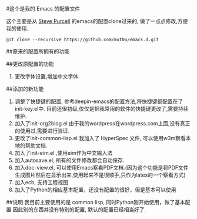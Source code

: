 #这个是我的 Emacs 的配置文件

这个主要是从 [Steve Purcell](https://github.com/purcell/emacs.d) 的emacs的配置clone过来的,
做了一点点修改,方便我的使用.

```
git clone --recursive https://github.com/mut0u/emacs.d.git
```


##原来的配置所拥有的功能


##更改原配置的功能
1. 更改字体设置,增加中文字体.

##添加的新功能

1. 调整了快捷键的配置, 参考deepin-emacs的配置方法,将快捷键都配置在了init-key.el中. 目前还很初级,仅仅是把我常用的软件的快捷键更改了,需要持续维护.
2. 加入了init-org2blog.el 由于我的wordpress在wordpress.com上面,没有真正的使用过,需要进行验证.
3. 更改了init-common-lisp.el 我加入了 HyperSpec 文件, 可以使用w3m察看本地的帮助文档.
4. 加入了init-eim.el ,使用eim作为中文输入法
5. 加入autosave.el, 所有的文件修改都会自动保存.
6. 加入doc-view.el, 可以使用Emacs察看PDF文档.(因为这个功能是将PDF文件生成图片然后在显示出来,使用起来不是很顺手,只作为latex的一个察看方式)
7. 加入ecb, 支持工程视图
8. 加入了Python的相应基本配置，还没有配置的很好，但是基本可以使用

##说明
我目前主要使用的是 common lisp,
同时Python刚开始使用，做了基本配置
因此别的东西并没有特别的配置, 默认的配置已经相当好了.

